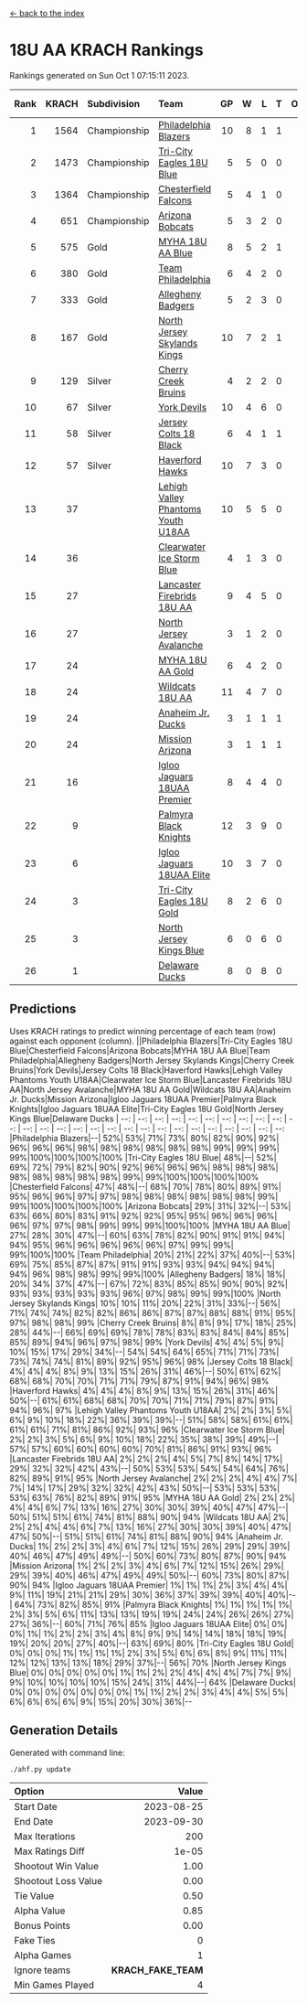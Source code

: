 [<- back to the index](readme.md)
# 18U AA KRACH Rankings
Rankings generated on Sun Oct  1 07:15:11 2023.

Rank|KRACH|Subdivision|Team|GP|W|L|T|OTW|OTL|SoS|Exp Wins|Win Diff
---:|---:|:---|:---|---:|---:|---:|---:|---:|---:|---:|---:|---:
1|1564|Championship|[Philadelphia Blazers](https://gamesheetstats.com/seasons/3659/teams/140765/schedule)|10|8|1|1|0|1|345|9.3|-0.0
2|1473|Championship|[Tri-City Eagles 18U Blue](https://gamesheetstats.com/seasons/3659/teams/140769/schedule)|5|5|0|0|1|0|39|5.8|-0.0
3|1364|Championship|[Chesterfield Falcons](https://gamesheetstats.com/seasons/3659/teams/143454/schedule)|5|4|1|0|1|0|450|4.8|-0.0
4|651|Championship|[Arizona Bobcats](https://gamesheetstats.com/seasons/3659/teams/143450/schedule)|5|3|2|0|0|0|614|3.8|-0.0
5|575|Gold|[MYHA 18U AA Blue](https://gamesheetstats.com/seasons/3659/teams/140759/schedule)|8|5|2|1|0|0|458|6.3|-0.0
6|380|Gold|[Team Philadelphia](https://gamesheetstats.com/seasons/3659/teams/140768/schedule)|6|4|2|0|0|0|378|4.8|-0.0
7|333|Gold|[Allegheny Badgers](https://gamesheetstats.com/seasons/3659/teams/143448/schedule)|5|2|3|0|0|0|796|2.8|-0.0
8|167|Gold|[North Jersey Skylands Kings](https://gamesheetstats.com/seasons/3659/teams/140763/schedule)|10|7|2|1|1|0|249|8.4|0.0
9|129|Silver|[Cherry Creek Bruins](https://gamesheetstats.com/seasons/3659/teams/143451/schedule)|4|2|2|0|0|0|423|2.8|-0.0
10|67|Silver|[York Devils](https://gamesheetstats.com/seasons/3659/teams/140772/schedule)|10|4|6|0|1|0|416|4.8|-0.0
11|58|Silver|[Jersey Colts 18 Black](https://gamesheetstats.com/seasons/3659/teams/140756/schedule)|6|4|1|1|0|0|34|5.4|0.0
12|57|Silver|[Haverford Hawks](https://gamesheetstats.com/seasons/3659/teams/140752/schedule)|10|7|3|0|1|2|152|7.9|0.0
13|37||[Lehigh Valley Phantoms Youth U18AA](https://gamesheetstats.com/seasons/3659/teams/140758/schedule)|10|5|5|0|0|1|94|5.9|0.0
14|36||[Clearwater Ice Storm Blue](https://gamesheetstats.com/seasons/3659/teams/143452/schedule)|4|1|3|0|1|1|370|1.8|-0.0
15|27||[Lancaster Firebrids 18U AA](https://gamesheetstats.com/seasons/3659/teams/140757/schedule)|9|4|5|0|1|1|334|4.9|0.0
16|27||[North Jersey Avalanche](https://gamesheetstats.com/seasons/3659/teams/140761/schedule)|3|1|2|0|0|1|63|1.9|0.0
17|24||[MYHA 18U AA Gold](https://gamesheetstats.com/seasons/3659/teams/140760/schedule)|6|4|2|0|1|1|16|4.9|0.0
18|24||[Wildcats 18U AA](https://gamesheetstats.com/seasons/3659/teams/140771/schedule)|11|4|7|0|0|0|190|4.9|0.0
19|24||[Anaheim Jr. Ducks](https://gamesheetstats.com/seasons/3659/teams/143456/schedule)|3|1|1|1|0|0|19|2.4|0.0
20|24||[Mission Arizona](https://gamesheetstats.com/seasons/3659/teams/143449/schedule)|3|1|1|1|0|0|19|2.4|0.0
21|16||[Igloo Jaguars 18UAA Premier](https://gamesheetstats.com/seasons/3659/teams/140755/schedule)|8|4|4|0|0|0|237|4.9|0.0
22|9||[Palmyra Black Knights](https://gamesheetstats.com/seasons/3659/teams/140764/schedule)|12|3|9|0|1|0|182|3.9|0.0
23|6||[Igloo Jaguars 18UAA Elite](https://gamesheetstats.com/seasons/3659/teams/140753/schedule)|10|3|7|0|0|0|53|3.9|0.0
24|3||[Tri-City Eagles 18U Gold](https://gamesheetstats.com/seasons/3659/teams/140770/schedule)|8|2|6|0|0|1|18|2.9|0.0
25|3||[North Jersey Kings Blue](https://gamesheetstats.com/seasons/3659/teams/140762/schedule)|6|0|6|0|0|0|183|0.9|0.0
26|1||[Delaware Ducks](https://gamesheetstats.com/seasons/3659/teams/140751/schedule)|8|0|8|0|0|0|200|0.9|0.0

## Predictions
Uses KRACH ratings to predict winning percentage of each team (row) against each opponent (column).
||Philadelphia Blazers|Tri-City Eagles 18U Blue|Chesterfield Falcons|Arizona Bobcats|MYHA 18U AA Blue|Team Philadelphia|Allegheny Badgers|North Jersey Skylands Kings|Cherry Creek Bruins|York Devils|Jersey Colts 18 Black|Haverford Hawks|Lehigh Valley Phantoms Youth U18AA|Clearwater Ice Storm Blue|Lancaster Firebrids 18U AA|North Jersey Avalanche|MYHA 18U AA Gold|Wildcats 18U AA|Anaheim Jr. Ducks|Mission Arizona|Igloo Jaguars 18UAA Premier|Palmyra Black Knights|Igloo Jaguars 18UAA Elite|Tri-City Eagles 18U Gold|North Jersey Kings Blue|Delaware Ducks
| --: | --: | --: | --: | --: | --: | --: | --: | --: | --: | --: | --: | --: | --: | --: | --: | --: | --: | --: | --: | --: | --: | --: | --: | --: | --: | --: 
|Philadelphia Blazers|--| 52%| 53%| 71%| 73%| 80%| 82%| 90%| 92%| 96%| 96%| 96%| 98%| 98%| 98%| 98%| 98%| 98%| 99%| 99%| 99%| 99%|100%|100%|100%|100%
|Tri-City Eagles 18U Blue| 48%|--| 52%| 69%| 72%| 79%| 82%| 90%| 92%| 96%| 96%| 96%| 98%| 98%| 98%| 98%| 98%| 98%| 98%| 98%| 99%| 99%|100%|100%|100%|100%
|Chesterfield Falcons| 47%| 48%|--| 68%| 70%| 78%| 80%| 89%| 91%| 95%| 96%| 96%| 97%| 97%| 98%| 98%| 98%| 98%| 98%| 98%| 99%| 99%|100%|100%|100%|100%
|Arizona Bobcats| 29%| 31%| 32%|--| 53%| 63%| 66%| 80%| 83%| 91%| 92%| 92%| 95%| 95%| 96%| 96%| 96%| 96%| 97%| 97%| 98%| 99%| 99%| 99%|100%|100%
|MYHA 18U AA Blue| 27%| 28%| 30%| 47%|--| 60%| 63%| 78%| 82%| 90%| 91%| 91%| 94%| 94%| 95%| 96%| 96%| 96%| 96%| 96%| 97%| 99%| 99%| 99%|100%|100%
|Team Philadelphia| 20%| 21%| 22%| 37%| 40%|--| 53%| 69%| 75%| 85%| 87%| 87%| 91%| 91%| 93%| 93%| 94%| 94%| 94%| 94%| 96%| 98%| 98%| 99%| 99%|100%
|Allegheny Badgers| 18%| 18%| 20%| 34%| 37%| 47%|--| 67%| 72%| 83%| 85%| 85%| 90%| 90%| 92%| 93%| 93%| 93%| 93%| 93%| 96%| 97%| 98%| 99%| 99%|100%
|North Jersey Skylands Kings| 10%| 10%| 11%| 20%| 22%| 31%| 33%|--| 56%| 71%| 74%| 74%| 82%| 82%| 86%| 86%| 87%| 87%| 88%| 88%| 91%| 95%| 97%| 98%| 98%| 99%
|Cherry Creek Bruins|  8%|  8%|  9%| 17%| 18%| 25%| 28%| 44%|--| 66%| 69%| 69%| 78%| 78%| 83%| 83%| 84%| 84%| 85%| 85%| 89%| 94%| 96%| 97%| 98%| 99%
|York Devils|  4%|  4%|  5%|  9%| 10%| 15%| 17%| 29%| 34%|--| 54%| 54%| 64%| 65%| 71%| 71%| 73%| 73%| 74%| 74%| 81%| 89%| 92%| 95%| 96%| 98%
|Jersey Colts 18 Black|  4%|  4%|  4%|  8%|  9%| 13%| 15%| 26%| 31%| 46%|--| 50%| 61%| 62%| 68%| 68%| 70%| 70%| 71%| 71%| 79%| 87%| 91%| 94%| 96%| 98%
|Haverford Hawks|  4%|  4%|  4%|  8%|  9%| 13%| 15%| 26%| 31%| 46%| 50%|--| 61%| 61%| 68%| 68%| 70%| 70%| 71%| 71%| 79%| 87%| 91%| 94%| 96%| 97%
|Lehigh Valley Phantoms Youth U18AA|  2%|  2%|  3%|  5%|  6%|  9%| 10%| 18%| 22%| 36%| 39%| 39%|--| 51%| 58%| 58%| 61%| 61%| 61%| 61%| 71%| 81%| 86%| 92%| 93%| 96%
|Clearwater Ice Storm Blue|  2%|  2%|  3%|  5%|  6%|  9%| 10%| 18%| 22%| 35%| 38%| 39%| 49%|--| 57%| 57%| 60%| 60%| 60%| 60%| 70%| 81%| 86%| 91%| 93%| 96%
|Lancaster Firebrids 18U AA|  2%|  2%|  2%|  4%|  5%|  7%|  8%| 14%| 17%| 29%| 32%| 32%| 42%| 43%|--| 50%| 53%| 53%| 54%| 54%| 64%| 76%| 82%| 89%| 91%| 95%
|North Jersey Avalanche|  2%|  2%|  2%|  4%|  4%|  7%|  7%| 14%| 17%| 29%| 32%| 32%| 42%| 43%| 50%|--| 53%| 53%| 53%| 53%| 63%| 76%| 82%| 89%| 91%| 95%
|MYHA 18U AA Gold|  2%|  2%|  2%|  4%|  4%|  6%|  7%| 13%| 16%| 27%| 30%| 30%| 39%| 40%| 47%| 47%|--| 50%| 51%| 51%| 61%| 74%| 81%| 88%| 90%| 94%
|Wildcats 18U AA|  2%|  2%|  2%|  4%|  4%|  6%|  7%| 13%| 16%| 27%| 30%| 30%| 39%| 40%| 47%| 47%| 50%|--| 51%| 51%| 61%| 74%| 81%| 88%| 90%| 94%
|Anaheim Jr. Ducks|  1%|  2%|  2%|  3%|  4%|  6%|  7%| 12%| 15%| 26%| 29%| 29%| 39%| 40%| 46%| 47%| 49%| 49%|--| 50%| 60%| 73%| 80%| 87%| 90%| 94%
|Mission Arizona|  1%|  2%|  2%|  3%|  4%|  6%|  7%| 12%| 15%| 26%| 29%| 29%| 39%| 40%| 46%| 47%| 49%| 49%| 50%|--| 60%| 73%| 80%| 87%| 90%| 94%
|Igloo Jaguars 18UAA Premier|  1%|  1%|  1%|  2%|  3%|  4%|  4%|  9%| 11%| 19%| 21%| 21%| 29%| 30%| 36%| 37%| 39%| 39%| 40%| 40%|--| 64%| 73%| 82%| 85%| 91%
|Palmyra Black Knights|  1%|  1%|  1%|  1%|  1%|  2%|  3%|  5%|  6%| 11%| 13%| 13%| 19%| 19%| 24%| 24%| 26%| 26%| 27%| 27%| 36%|--| 60%| 71%| 76%| 85%
|Igloo Jaguars 18UAA Elite|  0%|  0%|  0%|  1%|  1%|  2%|  2%|  3%|  4%|  8%|  9%|  9%| 14%| 14%| 18%| 18%| 19%| 19%| 20%| 20%| 27%| 40%|--| 63%| 69%| 80%
|Tri-City Eagles 18U Gold|  0%|  0%|  0%|  1%|  1%|  1%|  1%|  2%|  3%|  5%|  6%|  6%|  8%|  9%| 11%| 11%| 12%| 12%| 13%| 13%| 18%| 29%| 37%|--| 56%| 70%
|North Jersey Kings Blue|  0%|  0%|  0%|  0%|  0%|  1%|  1%|  2%|  2%|  4%|  4%|  4%|  7%|  7%|  9%|  9%| 10%| 10%| 10%| 10%| 15%| 24%| 31%| 44%|--| 64%
|Delaware Ducks|  0%|  0%|  0%|  0%|  0%|  0%|  0%|  1%|  1%|  2%|  2%|  3%|  4%|  4%|  5%|  5%|  6%|  6%|  6%|  6%|  9%| 15%| 20%| 30%| 36%|--

## Generation Details

Generated with command line:
```
./ahf.py update
```

| Option | Value |
| :----- | ----: |
| Start Date | 2023-08-25 |
| End Date | 2023-09-30 |
| Max Iterations | 200 |
| Max Ratings Diff | 1e-05 |
| Shootout Win Value | 1.00 |
| Shootout Loss Value | 0.00 |
| Tie Value | 0.50 |
| Alpha Value | 0.85 |
| Bonus Points | 0.00 |
| Fake Ties | 0 |
| Alpha Games | 1 |
| Ignore teams | __KRACH_FAKE_TEAM__ |
| Min Games Played | 4 |

